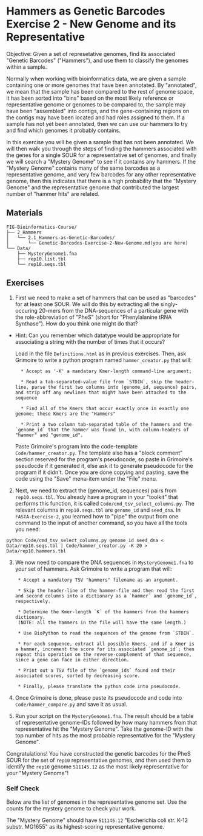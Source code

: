 # Hammers as Genetic Barcodes Exercise 2 - New Genome and its Representative

Objective: Given a set of represetative genomes, find its associated "Genetic Barcodes" ("Hammers"), and use them to classify the genomes within a sample.

Normally when working with bioinformatics data, we are given a sample containing one or more genomes that have been annotated. By "annotated", we mean that the sample has been compared to the rest of genome space, it has been sorted into "bins" based on the most likely reference or representative genome or genomes to be compared to, the sample may have been "assembled" into contigs, and the gene-containing regions on the contigs may have been located and had roles assigned to them. If a sample has not yet been annotated, then we can use our hammers to try and find which genomes it probably contains.

In this exercise you will be given a sample that has not been annotated. We will then walk you through the steps of finding the hammers associated with the genes for a single SOUR for a representative set of genomes, and finally we will search a "Mystery Genome" to see if it contains any hammers. If the "Mystery Genome" contains many of the same barcodes as a representative genome, and very few barcodes for any other representative genome, then this indicates that there is a high probability that the "Mystery Genome" and the representative genome that contributed the largest number of "hammer hits" are related.

## Materials

```
FIG-Bioinformatics-Course/
├── 2_Hammers 
│   └── 2.1_Hammers-as-Genetic-Barcodes/
│       └── Genetic-Barcodes-Exercise-2-New-Genome.md(you are here)
└── Data/
    ├── MysteryGenome1.fna
    ├── rep10.list.tbl
    └── rep10.seqs.tbl
```

## Exercises

1. First we need to make a set of hammers that can be used as "barcodes" for at least one SOUR. We will do this by extracting all the singly-occuring 20-mers from the DNA-sequences of a particular gene with the role-abbreviation of "PheS" (short for "Phenylalanine tRNA Synthase"). How do you think one might do that?
* Hint: Can you remember which datatype would be appropriate for associating a string with the number of times that it occurs?

    Load in the file `Definitions.html` as in previous exercises. Then, ask Grimoire to write a python program named `hammer_creator.py` that will:

        * Accept as '-K' a mandatory Kmer-length command-line argument;
        
        * Read a tab-separated-value file from `STDIN`, skip the header-line, parse the first two columns into (genome_id, sequence) pairs, and strip off any newlines that might have been attached to the sequence

        * Find all of the Kmers that occur exactly once in exactly one genome; these Kmers are the "Hammers"

        * Print a two column tab-separated table of the hammers and the `genome_id` that the hammer was found in, with column-headers of "hammer" and "genome_id".

    Paste Grimoire's program into the code-template `Code/hammer_creator.py`.
    The template also has a "block comment" section reserved for the program's pseudocode, so paste in Grimoire's pseudocde if it generated it, else ask it to generate pseudocode for the program if it didn't. Once you are done copying and pasting, save the code using the "Save" menu-item under the "File" menu.

2. Next, we need to extract the (genome_id, sequences) pairs from  `rep10.seqs.tbl`. You already have a program in your "toolkit" that performs this function, it is called `Code/cmd_tsv_select_columns.py`. The relevant columns in `rep10.seqs.tbl` are `genome_id` and `seed_dna`. In `FASTA-Exercise-2`, you learned how to "pipe" the output from one command to the input of another command, so you have all the tools you need:

```
python Code/cmd_tsv_select_columns.py genome_id seed_dna < Data/rep10.seqs.tbl | Code/hammer_creator.py -K 20 > Data/rep10.hammers.tbl
``` 

3. We now need to compare the DNA sequences in `MysteryGenome1.fna` to your set of hammers.
Ask Grimoire to write a program that will:

        * Accept a mandatory TSV "hammers" filename as an argument.

        * Skip the header-line of the hammer-file and then read the first and second columns into a dictionary as a `hammer` and `genome_id`, respectively.

        * Determine the Kmer-length `K` of the hammers from the hammers dictionary.
        (NOTE: all the hammers in the file will have the same length.)

        * Use BioPython to read the sequences of the genome from `STDIN`.

        * For each sequence, extract all possible Kmers, and if a Kmer is a hammer, increment the score for its associated `genome_id`; then repeat this operation on the reverse-complement of that sequence, since a gene can face in either direction.

        * Print out a TSV file of the `genome_ids` found and their associated scores, sorted by decreasing score.
    
        * Finally, please translate the python code into pseudocode.

6. Once Grimoire is done, please paste its pseudocode and code into `Code/hammer_compare.py` and save it as usual.

7. Run your script on the `MysteryGenome1.fna`. The result should be a table of representative genome-IDs followed by how many hammers from that representative hit the "Mystery Genome". Take the genome-ID with the top number of hits as the most probable representative for the "Mystery Genome".


Congratulations! You have constructed the genetic barcodes for the PheS SOUR for the set of `rep10` representative genomes, and then used them to identify the `rep10` genome `511145.12` as the most likely representative for your "Mystery Genome"!




### Self Check

Below are the list of genomes in the representative genome set. Use the counts for the mystery genome to check your work.

The "Mystery Genome" should have `511145.12` "Escherichia coli str. K-12 substr. MG1655" as its highest-scoring representative genome.